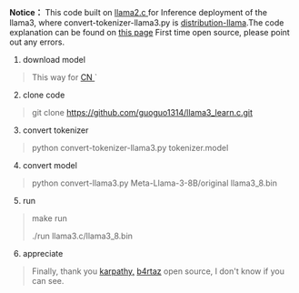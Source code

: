 **Notice：**
This code  built on [llama2.c ](https://github.com/karpathy/llama2.c)for Inference deployment of the llama3, where convert-tokenizer-llama3.py is [distribution-llama](https://github.com/b4rtaz/distributed-llama).The code explanation can be found on [this page](https://blog.csdn.net/qq_44576434?spm=1000.2115.3001.5343)
First time open source, please point out any errors.

1. download model

> This way for [CN ](https://zhuanlan.zhihu.com/p/693541231)`

2. clone code
> git clone https://github.com/guoguo1314/llama3_learn.c.git

3. convert tokenizer

> python convert-tokenizer-llama3.py tokenizer.model


4. convert model

> python convert-llama3.py Meta-Llama-3-8B/original llama3_8.bin

5. run

> make run
> 
> ./run llama3.c/llama3_8.bin

6. appreciate

> Finally, thank you [karpathy,](https://github.com/karpathy) [b4rtaz](https://github.com/b4rtaz) open source, I don't know if you can see.
